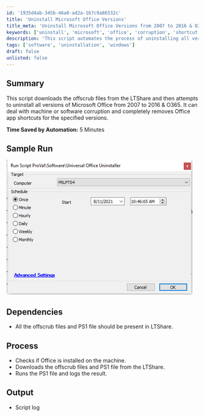 ```yaml
---
id: '1935d4ab-345b-46a0-ad2a-167c9a86532c'
title: 'Uninstall Microsoft Office Versions'
title_meta: 'Uninstall Microsoft Office Versions from 2007 to 2016 & O365'
keywords: ['uninstall', 'microsoft', 'office', 'corruption', 'shortcut']
description: 'This script automates the process of uninstalling all versions of Microsoft Office from 2007 to 2016 and O365. It downloads necessary offscrub files and handles machine or software corruption, ensuring complete removal of Office app shortcuts for the specified versions. Save time and effort with this efficient solution.'
tags: ['software', 'uninstallation', 'windows']
draft: false
unlisted: false
---
```


## Summary

This script downloads the offscrub files from the LTShare and then attempts to uninstall all versions of Microsoft Office from 2007 to 2016 & O365. It can deal with machine or software corruption and completely removes Office app shortcuts for the specified versions.

**Time Saved by Automation:** 5 Minutes

## Sample Run

![Sample Run](../../../static/img/Universal-Office-Uninstaller/image_1.png)

## Dependencies

- All the offscrub files and PS1 file should be present in LTShare.

## Process

- Checks if Office is installed on the machine.
- Downloads the offscrub files and PS1 file from the LTShare.
- Runs the PS1 file and logs the result.

## Output

- Script log
